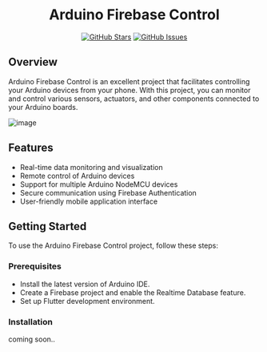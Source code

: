 <div align="center">

# Arduino Firebase Control


[![GitHub Stars](https://img.shields.io/github/stars/your-username/your-repo.svg)](https://github.com/your-username/your-repo/stargazers)
[![GitHub Issues](https://img.shields.io/github/issues/your-username/your-repo.svg)](https://github.com/your-username/your-repo/issues)

</div>

## Overview

Arduino Firebase Control is an excellent project that facilitates controlling your Arduino devices from your phone. With this project, you can monitor and control various sensors, actuators, and other components connected to your Arduino boards.

![image](https://github.com/mcskny/Flutter-Firebase-Arduino/assets/132782511/db713bcc-75e3-43ad-9b4a-baaad2449e17)

## Features

- Real-time data monitoring and visualization
- Remote control of Arduino devices
- Support for multiple Arduino NodeMCU devices
- Secure communication using Firebase Authentication
- User-friendly mobile application interface

## Getting Started

To use the Arduino Firebase Control project, follow these steps:

### Prerequisites

- Install the latest version of Arduino IDE.
- Create a Firebase project and enable the Realtime Database feature.
- Set up Flutter development environment.

### Installation

coming soon..
